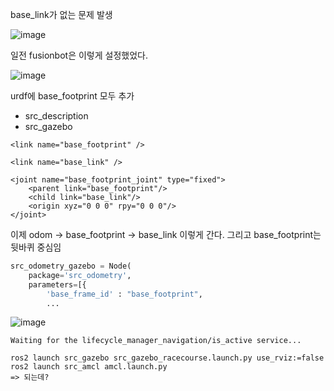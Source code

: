 base_link가 없는 문제 발생

![image](https://user-images.githubusercontent.com/12381733/163363578-ca77fc68-d754-4155-925c-1223a8a3580d.png)

일전 fusionbot은 이렇게 설정했었다.

![image](https://user-images.githubusercontent.com/12381733/163363714-0ced8491-afb9-41b4-8bc2-7dc4958f4abd.png)

urdf에 base_footprint 모두 추가
- src_description
- src_gazebo 

```
<link name="base_footprint" />

<link name="base_link" />

<joint name="base_footprint_joint" type="fixed">
    <parent link="base_footprint"/>
    <child link="base_link"/>
    <origin xyz="0 0 0" rpy="0 0 0"/>
</joint>
```

이제 odom -> base_footprint -> base_link 이렇게 간다. 
그리고 base_footprint는 뒷바퀴 중심임

```python
src_odometry_gazebo = Node(
    package='src_odometry',
    parameters=[{
        'base_frame_id' : "base_footprint",
        ...
```

![image](https://user-images.githubusercontent.com/12381733/163383859-90cee82e-0b18-468f-bc97-5d6279f761b7.png)


```
Waiting for the lifecycle_manager_navigation/is_active service...
```

```
ros2 launch src_gazebo src_gazebo_racecourse.launch.py use_rviz:=false
ros2 launch src_amcl amcl.launch.py
=> 되는데?
```
